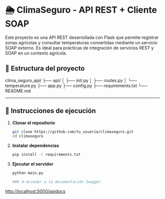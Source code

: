 # 🌦️ ClimaSeguro - API REST + Cliente SOAP

Este proyecto es una API REST desarrollada con Flask que permite registrar zonas agrícolas y consultar temperaturas convertidas mediante un servicio SOAP externo. Es ideal para prácticas de integración de servicios REST y SOAP en un contexto agrícola.

## 📁 Estructura del proyecto

clima_seguro_api/
├── api/
│ ├── init.py
│ ├── routes.py
│ └── temperature.py
├── app.py
├── config.py
├── requirements.txt
└── README.md

---

## 🚀 Instrucciones de ejecución

1. **Clonar el repositorio**  
   ```bash
   git clone https://github.com/tu_usuario/climaseguro.git
   cd climaseguro

2. **Instalar dependencias**
   ```bash
   pip install -r requirements.txt

3. **Ejecutar el servidor**
   ```bash
   python main.py

   ### 🌐 Acceder a la documentación Swagger

[http://localhost:5000/apidocs](http://localhost:5000/apidocs)
